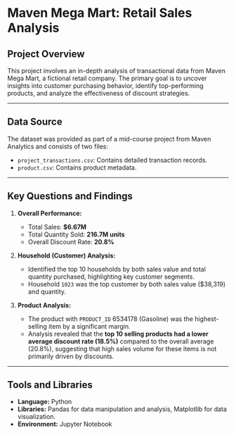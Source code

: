# Maven Mega Mart: Retail Sales Analysis

## Project Overview
This project involves an in-depth analysis of transactional data from Maven Mega Mart, a fictional retail company. The primary goal is to uncover insights into customer purchasing behavior, identify top-performing products, and analyze the effectiveness of discount strategies.

---

## Data Source
The dataset was provided as part of a mid-course project from Maven Analytics and consists of two files:
- `project_transactions.csv`: Contains detailed transaction records.
- `product.csv`: Contains product metadata.

---

## Key Questions and Findings

1.  **Overall Performance:**
    * Total Sales: **$6.67M**
    * Total Quantity Sold: **216.7M units**
    * Overall Discount Rate: **20.8%**

2.  **Household (Customer) Analysis:**
    * Identified the top 10 households by both sales value and total quantity purchased, highlighting key customer segments.
    * Household `1023` was the top customer by both sales value ($38,319) and quantity.

3.  **Product Analysis:**
    * The product with `PRODUCT_ID` 6534178 (Gasoline) was the highest-selling item by a significant margin.
    * Analysis revealed that the **top 10 selling products had a lower average discount rate (18.5%)** compared to the overall average (20.8%), suggesting that high sales volume for these items is not primarily driven by discounts.

---

## Tools and Libraries
- **Language:** Python
- **Libraries:** Pandas for data manipulation and analysis, Matplotlib for data visualization.
- **Environment:** Jupyter Notebook
